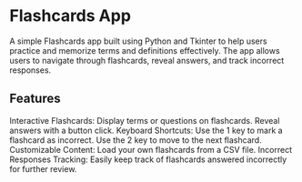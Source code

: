 # Flashcards App

A simple Flashcards app built using Python and Tkinter to help users practice and memorize terms and definitions effectively. The app allows users to navigate through flashcards, reveal answers, and track incorrect responses.

## Features

Interactive Flashcards:
Display terms or questions on flashcards.
Reveal answers with a button click.
Keyboard Shortcuts:
Use the 1 key to mark a flashcard as incorrect.
Use the 2 key to move to the next flashcard.
Customizable Content:
Load your own flashcards from a CSV file.
Incorrect Responses Tracking:
Easily keep track of flashcards answered incorrectly for further review.
